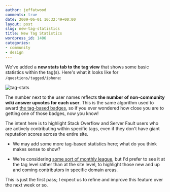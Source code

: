 ```yaml
---
author: jeffatwood
comments: true
date: 2009-06-01 10:32:49+00:00
layout: post
slug: new-tag-statistics
title: New Tag Statistics
wordpress_id: 1406
categories:
- community
- design
---
```



We've added a **new stats tab to the tag view** that shows some basic statistics within the tag(s). Here's what it looks like for `/questions/tagged/iphone`:



![tag-stats](http://blog.stackoverflow.com/wp-content/uploads/tag-stats.png)



The number next to the user names reflects **the number of non-community wiki answer upvotes for each user**. This is the same algorithm used to award [the tag-based badges](http://blog.stackoverflow.com/2009/02/specialist-badge-implemented/), so if you ever wondered how close you are to getting one of those badges, now you know!



The intent here is to highlight Stack Overflow and Server Fault users who are actively contributing within specific tags, even if they don't have giant reputation scores across the entire site. 







  * We may add some more tag-based statistics here; what do you think makes sense to show?

  * We're considering [some sort of monthly league](http://stackoverflow.uservoice.com/pages/1722-general/suggestions/95721-monthly-league-for-reputation), but I'd prefer to see it at the tag level rather than at the site level, to highlight those new and up and coming contributors in specific domain areas.




This is just the first pass; I expect us to refine and improve this feature over the next week or so.

